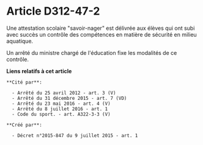 # Article D312-47-2

Une attestation scolaire "savoir-nager" est délivrée aux élèves qui ont subi avec succès un contrôle des compétences en
matière de sécurité en milieu aquatique. 

Un arrêté du ministre chargé de l'éducation fixe les modalités de ce contrôle.

**Liens relatifs à cet article**

	**Cité par**:

	  - Arrêté du 25 avril 2012 - art. 3 (V)
	  - Arrêté du 31 décembre 2015 - art. 7 (VD)
	  - Arrêté du 23 mai 2016 - art. 4 (V)
	  - Arrêté du 8 juillet 2016 - art. 1
	  - Code du sport. - art. A322-3-3 (V)

	**Créé par**:

	  - Décret n°2015-847 du 9 juillet 2015 - art. 1
